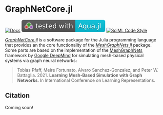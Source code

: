# GraphNetCore.jl

[![Docs](https://img.shields.io/badge/docs-dev-blue.svg)](https://una-auxme.github.io/MeshGraphNets.jl/dev)
[![Aqua QA](https://raw.githubusercontent.com/JuliaTesting/Aqua.jl/master/badge.svg)](https://github.com/JuliaTesting/Aqua.jl)
[![SciML Code Style](https://img.shields.io/static/v1?label=code%20style&message=SciML&color=9558b2&labelColor=389826)](https://github.com/SciML/SciMLStyle)

[*GraphNetCore.jl*](https://github.com/una-auxme/GraphNetCore.jl) is a software package for the Julia programming language that provides an the core functionality of the [*MeshGraphNets.jl*](https://github.com/una-auxme/MeshGraphNets.jl) package. Some parts are based on the implementation of the [MeshGraphNets](https://arxiv.org/abs/2010.03409) framework by [Google DeepMind](https://deepmind.google/) for simulating mesh-based physical systems via graph neural networks:

> Tobias Pfaff, Meire Fortunato, Alvaro Sanchez-Gonzalez, and Peter W. Battaglia. 2021. **Learning Mesh-Based Simulation with Graph Networks**. In International Conference on Learning Representations.

## Citation

Coming soon!